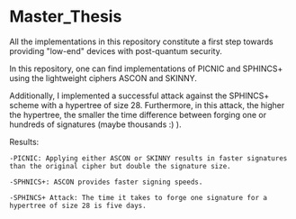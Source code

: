 # Master_Thesis

All the implementations in this repository constitute a first step towards providing "low-end" devices with post-quantum security. 


In this repository, one can find implementations of PICNIC and SPHINCS+ using the lightweight ciphers ASCON and SKINNY. 

Additionally, I implemented a successful attack against the SPHINCS+ scheme with a hypertree of size 28. Furthermore, in this attack, the higher the hypertree, the smaller the time difference between forging one or hundreds of signatures (maybe thousands :) ).

Results:

	-PICNIC: Applying either ASCON or SKINNY results in faster signatures than the original cipher but double the signature size.

	-SPHNICS+: ASCON provides faster signing speeds.

	-SPHINCS+ Attack: The time it takes to forge one signature for a hypertree of size 28 is five days.


